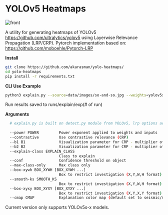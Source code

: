 # YOLOv5 Heatmaps

![front](https://user-images.githubusercontent.com/56434833/162103265-7f9401b8-251b-4a82-aead-5eb8893cfe9e.png)

A utility for generating heatmaps of YOLOv5 https://github.com/ultralytics/yolov5 using Layerwise Relevance Propagation (LRP/CRP).
Pytorch implementation based on: https://github.com/moboehle/Pytorch-LRP

**Install**

```bash
git clone https://github.com/akarasman/yolo-heatmaps/
cd yolo-heatmaps
pip install -r requirements.txt
```

**CLI Use Example**

```bash
python3 explain.py --source=data/images/so-and-so.jpg --weights=yolov5s.pt --explain-class='person'
```

Run results saved to runs/explain/exp(# of run)

**Arguments**

```bash
  # explain.py is built on detect.py module from YOLOv5, lrp options are :
  
  --power POWER         Power exponent applied to weights and inputs
  --contrastive         Use contrastive relevance (CRP)
  --b1 B1               Visualization parameter for CRP - multiplier of primal part
  --b2 B2               Visualization parameter for CRP - multiplier of dual part
  --explain-class EXPLAIN_CLASS
                        Class to explain
  --conf                Confidence threshold on object
  --max-class-only      Max class only
  --box-xywh BOX_XYWH [BOX_XYWH ...]
                        Box to restrict investigation (X,Y,W,H format)
  --smooth-ks SMOOTH_KS
                        Box to restrict investigation (X,Y,W,H format)
  --box-xyxy BOX_XYXY [BOX_XYXY ...]
                        Box to restrict investigation (X,Y,X,Y format)
  --cmap CMAP           Explanation color map (default set to seismic/magma when contrastive / non-contrastive
```

Current version only supports YOLOv5s-x models.
